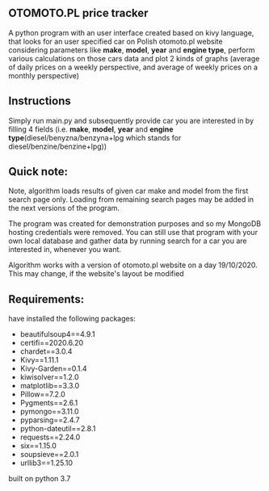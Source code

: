 ## OTOMOTO.PL price tracker

A python program with an user interface created based on kivy language, that looks for an user specified car on Polish
otomoto.pl website considering parameters like **make**, **model**, **year** and **engine type**, perform various 
calculations on those cars data and plot 2 kinds of graphs (average of daily prices on a weekly perspective, and average
of weekly prices on a monthly perspective)

## Instructions
Simply run main.py and subsequently provide car you are interested in by filling 4 fields (i.e. **make**, **model**, 
**year** and **engine type**(diesel/benyzna/benzyna+lpg which stands for diesel/benzine/benzine+lpg))

## Quick note:
Note, algorithm loads results of given car make and model from the first search page only.
Loading from remaining search pages may be added in the next versions of the program.

The program was created for demonstration purposes and so my MongoDB hosting credentials were removed. You can still use that program with your own local database and gather data by running search for a car you are interested in, whenever you want.

Algorithm works with a version of otomoto.pl website on a day 19/10/2020. This may change, if the website's layout be
modified

## Requirements:
have installed the following packages:
* beautifulsoup4==4.9.1
* certifi==2020.6.20
* chardet==3.0.4
* Kivy==1.11.1
* Kivy-Garden==0.1.4
* kiwisolver==1.2.0
* matplotlib==3.3.0
* Pillow==7.2.0
* Pygments==2.6.1
* pymongo==3.11.0
* pyparsing==2.4.7
* python-dateutil==2.8.1
* requests==2.24.0
* six==1.15.0
* soupsieve==2.0.1
* urllib3==1.25.10


built on python 3.7
